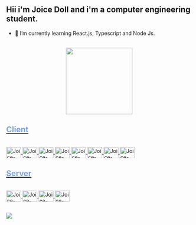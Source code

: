 
## Hii i'm Joice Doll and i'm a computer engineering student.

- 🌱 I’m currently learning React.js, Typescript and Node Js.

<div align="center"  style="display: inline_block"><br>
  <a href="https://github.com/JoiceDoll" >
  <img height="180em" src="https://github-readme-stats.vercel.app/api/top-langs/?username=JoiceDoll&layout=compact&langs_count=7&theme=tokyonight"/>
</div>
    <h2 style="color:#7ca3e7">Client</h2>
<div style="display: inline_block;" ><br>
      <img align="center" alt="Joice-JS" height="30" width="40" src="https://cdn.jsdelivr.net/gh/devicons/devicon/icons/javascript/javascript-original.svg">
     <img align="center" alt="Joice-HANDLEBARS" height="30" width="40" src="https://cdn.jsdelivr.net/gh/devicons/devicon/icons/handlebars/handlebars-original-wordmark.svg">
       <img align="center" alt="Joice-HTML5" height="30" width="40" src="https://cdn.jsdelivr.net/gh/devicons/devicon/icons/html5/html5-plain-wordmark.svg">
  <img align="center" alt="Joice-CSS3" height="30" width="40" src="https://cdn.jsdelivr.net/gh/devicons/devicon/icons/css3/css3-original.svg">
    <img align="center" alt="Joice-React.js" height="30" width="40" src="https://cdn.jsdelivr.net/gh/devicons/devicon/icons/react/react-original-wordmark.svg" >
     <img align="center" alt="Joice-MaterialUi" height="30" width="40" src="https://cdn.jsdelivr.net/gh/devicons/devicon/icons/materialui/materialui-original.svg" />
            <img align="center" alt="Joice-Bootstrap" height="30" width="40" 
 src="https://cdn.jsdelivr.net/gh/devicons/devicon/icons/bootstrap/bootstrap-original.svg" />
            <img align="center" alt="Joice-tailwind" height="30" width="40"  src="https://cdn.jsdelivr.net/gh/devicons/devicon/icons/tailwindcss/tailwindcss-original-wordmark.svg" />
</div>
    
<h2 style="color:#7ca3e7">Server</h2>
<div style="display: inline_block;" ><br>
       <img align="center" alt="Joice-NODE" height="30" width="40" src="https://cdn.jsdelivr.net/gh/devicons/devicon/icons/nodejs/nodejs-plain.svg">
       <img align="center" alt="Joice-Typescript" height="30" width="40" src="https://cdn.jsdelivr.net/gh/devicons/devicon/icons/typescript/typescript-original.svg" />
            <img align="center" alt="Joice-express" height="30" width="40" src="https://cdn.jsdelivr.net/gh/devicons/devicon/icons/express/express-original.svg" />
            <img align="center" alt="Joice-npm" height="30" width="40" src="https://cdn.jsdelivr.net/gh/devicons/devicon/icons/npm/npm-original-wordmark.svg" />
              
  
  ##
 
<div> 
   <a href="https://www.linkedin.com/in/joice-doll" target="_blank"><img src="https://img.shields.io/badge/-LinkedIn-%230077B5?style=for-the-badge&logo=linkedin&logoColor=white" target="_blank"></a> 

 
</div>

